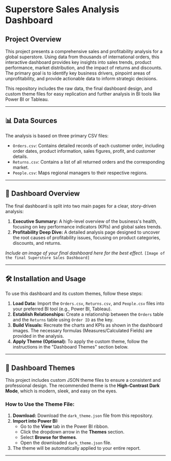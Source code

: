 # Superstore Sales Analysis Dashboard

## Project Overview

This project presents a comprehensive sales and profitability analysis for a global superstore. Using data from thousands of international orders, this interactive dashboard provides key insights into sales trends, product performance, market distribution, and the impact of returns and discounts. The primary goal is to identify key business drivers, pinpoint areas of unprofitability, and provide actionable data to inform strategic decisions.

This repository includes the raw data, the final dashboard design, and custom theme files for easy replication and further analysis in BI tools like Power BI or Tableau.

---

## 📊 Data Sources

The analysis is based on three primary CSV files:

* `Orders.csv`: Contains detailed records of each customer order, including order dates, product information, sales figures, profit, and customer details.
* `Returns.csv`: Contains a list of all returned orders and the corresponding market.
* `People.csv`: Maps regional managers to their respective regions.

---

## 🚀 Dashboard Overview

The final dashboard is split into two main pages for a clear, story-driven analysis:

1.  **Executive Summary:** A high-level overview of the business's health, focusing on key performance indicators (KPIs) and global sales trends.
2.  **Profitability Deep Dive:** A detailed analysis page designed to uncover the root causes of profitability issues, focusing on product categories, discounts, and returns.

_Include an image of your final dashboard here for the best effect._
`[Image of the final Superstore Sales Dashboard]`

---

## 🛠️ Installation and Usage

To use this dashboard and its custom themes, follow these steps:

1.  **Load Data:** Import the `Orders.csv`, `Returns.csv`, and `People.csv` files into your preferred BI tool (e.g., Power BI, Tableau).
2.  **Establish Relationships:** Create a relationship between the `Orders` table and the `Returns` table using `Order ID` as the key.
3.  **Build Visuals:** Recreate the charts and KPIs as shown in the dashboard images. The necessary formulas (Measures/Calculated Fields) are provided in the analysis.
4.  **Apply Theme (Optional):** To apply the custom theme, follow the instructions in the "Dashboard Themes" section below.

---

## 🎨 Dashboard Themes

This project includes custom JSON theme files to ensure a consistent and professional design. The recommended theme is the **High-Contrast Dark Mode**, which is modern, sleek, and easy on the eyes.

### How to Use the Theme File:

1.  **Download:** Download the `dark_theme.json` file from this repository.
2.  **Import into Power BI:**
    * Go to the **View** tab in the Power BI ribbon.
    * Click the dropdown arrow in the **Themes** section.
    * Select **Browse for themes**.
    * Open the downloaded `dark_theme.json` file.
3.  The theme will be automatically applied to your entire report.

---
